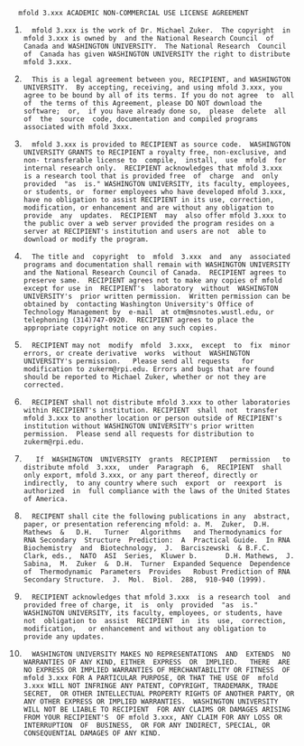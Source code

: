 
      mfold 3.xxx ACADEMIC NON-COMMERCIAL USE LICENSE AGREEMENT


   1.       mfold 3.xxx is the work of Dr. Michael Zuker.  The copyright  in mfold 3.xxx is owned by  and the National Research Council  of  Canada and WASHINGTON UNIVERSITY.  The National Research  Council  of  Canada has given WASHINGTON UNIVERSITY the right to distribute mfold 3.xxx.


   2.       This is a legal agreement between you, RECIPIENT, and WASHINGTON UNIVERSITY.  By accepting, receiving, and using mfold 3.xxx, you agree to be bound by all of its terms. If you do not agree  to  all  of  the terms of this Agreement, please DO NOT download the software;  or,  if you have already done so,  please  delete  all  of  the  source  code, documentation and compiled programs associated with mfold 3xxx.


   3.       mfold 3.xxx is provided to RECIPIENT as source code.  WASHINGTON UNIVERSITY GRANTS to RECIPIENT a royalty free, non-exclusive, and non- transferable license to  compile,  install,  use  mfold  for  internal research only.  RECIPIENT acknowledges that mfold 3.xxx  is a research tool that is provided free  of  charge  and  only  provided  "as  is." WASHINGTON UNIVERSITY, its faculty, employees, or students, or  former employees who have developed mfold 3.xxx, have no obligation to assist RECIPIENT in its use, correction, modification, or enhancement and are without any obligation to provide  any  updates.  RECIPIENT  may  also offer mfold 3.xxx to the public over a web server provided the program resides on a server at RECIPIENT's institution and users are not  able to download or modify the program.


   4.       The title and  copyright  to  mfold  3.xxx  and  any  associated programs and documentation shall remain with WASHINGTON UNIVERSITY and the National Research Council of Canada.  RECIPIENT agrees to preserve same.  RECIPIENT agrees not to make any copies of mfold except for use in  RECIPIENT's  laboratory  without  WASHINGTON   UNIVERSITY's  prior written permission.  Written permission can be obtained by  contacting Washington University's Office of Technology Management by  e-mail  at otm@msnotes.wustl.edu, or telephoning (314)747-0920.  RECIPIENT agrees to place the appropriate copyright notice on any such copies.


   5.       RECIPIENT may not  modify  mfold  3.xxx,  except  to  fix  minor errors, or create derivative  works  without  WASHINGTON  UNIVERSITY's permission.   Please send all requests   for modification to zukerm@rpi.edu. Errors and bugs that are found should be reported to Michael Zuker, whether or not they are corrected.


   6.       RECIPIENT shall not distribute mfold 3.xxx to other laboratories within RECIPIENT's institution. RECIPIENT  shall  not  transfer  mfold 3.xxx to another location or person outside of RECIPIENT's institution without WASHINGTON UNIVERSITY's prior written permission.  Please send all requests for distribution to zukerm@rpi.edu.


   7.        If  WASHINGTON  UNIVERSITY  grants  RECIPIENT   permission   to distribute mfold  3.xxx,  under  Paragraph  6,  RECIPIENT  shall  only export, mfold 3.xxx, or any part thereof, directly or  indirectly,  to any country where such  export  or  reexport  is  authorized  in  full compliance with the laws of the United States of America.


   8.       RECIPENT shall cite the following publications in any  abstract, paper, or presentation referencing mfold: a. M.  Zuker,  D.H.  Mathews  &   D.H.   Turner   Algorithms   and Thermodynamics for RNA Secondary  Structure  Prediction:  A  Practical Guide.  In RNA  Biochemistry  and  Biotechnology,  J.  Barciszewski  & B.F.C. Clark, eds.,  NATO  ASI  Series,  Kluwer b.       D.H. Mathews,  J.  Sabina,  M.  Zuker  &  D.H.  Turner  Expanded Sequence  Dependence  of  Thermodynamic  Parameters  Provides   Robust Prediction of RNA Secondary Structure.  J.  Mol.  Biol.  288,  910-940 (1999).


   9.       RECIPIENT acknowledges that mfold 3.xxx  is a research tool  and provided free of charge, it  is  only  provided  "as  is."  WASHINGTON UNIVERSITY, its faculty, employees, or students, have  not  obligation to  assist  RECIPIENT  in  its  use,  correction,   modification,   or enhancement and without any obligation to provide any updates.


  10.       WASHINGTON UNIVERSITY MAKES NO REPRESENTATIONS  AND  EXTENDS  NO WARRANTIES OF ANY KIND, EITHER  EXPRESS  OR  IMPLIED.   THERE  ARE  NO EXPRESS OR IMPLIED WARRANTIES OF MERCHANTABILITY OR FITNESS  OF  mfold 3.xxx FOR A PARTICULAR PURPOSE, OR THAT THE USE OF  mfold  3.xxx WILL NOT INFRINGE ANY PATENT, COPYRIGHT, TRADEMARK, TRADE SECRET,  OR OTHER INTELLECTUAL PROPERTY RIGHTS OF ANOTHER PARTY, OR ANY OTHER EXPRESS OR IMPLIED WARRANTIES.  WASHINGTON UNIVERSITY WILL NOT BE LIABLE TO RECIPIENT  FOR ANY CLAIMS OR DAMAGES ARISING FROM YOUR RECIPIENT'S  OF mfold 3.xxx, ANY CLAIM FOR ANY LOSS OR INTERRUPTION  OF  BUSINESS,  OR FOR ANY INDIRECT, SPECIAL, OR CONSEQUENTIAL DAMAGES OF ANY KIND.



